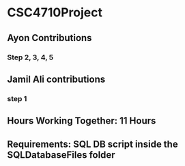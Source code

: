 # CSC4710Project

## Ayon Contributions
### Step 2, 3, 4, 5

## Jamil Ali contributions
### step 1

## Hours Working Together: 11 Hours

## Requirements: SQL DB script inside the SQLDatabaseFiles folder
